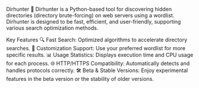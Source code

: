 Dirhunter
🚀 Dirhunter is a Python-based tool for discovering hidden directories (directory brute-forcing) on web servers using a wordlist. Dirhunter is designed to be fast, efficient, and user-friendly, supporting various search optimization methods.

Key Features
🔍 Fast Search: Optimized algorithms to accelerate directory searches.
🧰 Customization Support: Use your preferred wordlist for more specific results.
📊 Usage Statistics: Displays execution time and CPU usage for each process.
🌐 HTTP/HTTPS Compatibility: Automatically detects and handles protocols correctly.
🛠️ Beta & Stable Versions: Enjoy experimental features in the beta version or the stability of older versions.

